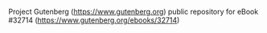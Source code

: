 Project Gutenberg (https://www.gutenberg.org) public repository for eBook #32714 (https://www.gutenberg.org/ebooks/32714)
